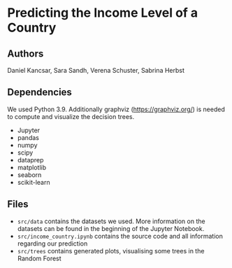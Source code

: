 # Predicting the Income Level of a Country

## Authors
Daniel Kancsar, Sara Sandh, Verena Schuster, Sabrina Herbst

## Dependencies
We used Python 3.9. Additionally graphviz (https://graphviz.org/) is needed to compute and visualize the decision trees.
* Jupyter
* pandas
* numpy
* scipy
* dataprep
* matplotlib
* seaborn
* scikit-learn

## Files
* `src/data` contains the datasets we used. More information on the datasets can be found in the beginning of the Jupyter Notebook.
* `src/income_country.ipynb` contains the source code and all information regarding our prediction
* `src/trees` contains generated plots, visualising some trees in the Random Forest